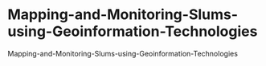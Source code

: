 # Mapping-and-Monitoring-Slums-using-Geoinformation-Technologies
Mapping-and-Monitoring-Slums-using-Geoinformation-Technologies
